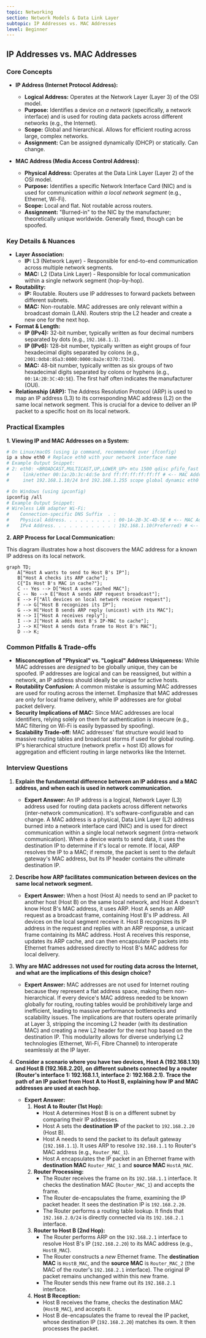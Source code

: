 ```yaml
---
topic: Networking
section: Network Models & Data Link Layer
subtopic: IP Addresses vs. MAC Addresses
level: Beginner
---
```


## IP Addresses vs. MAC Addresses
### Core Concepts

*   **IP Address (Internet Protocol Address):**
    *   **Logical Address:** Operates at the Network Layer (Layer 3) of the OSI model.
    *   **Purpose:** Identifies a device *on a network* (specifically, a network interface) and is used for routing data packets across different networks (e.g., the Internet).
    *   **Scope:** Global and hierarchical. Allows for efficient routing across large, complex networks.
    *   **Assignment:** Can be assigned dynamically (DHCP) or statically. Can change.

*   **MAC Address (Media Access Control Address):**
    *   **Physical Address:** Operates at the Data Link Layer (Layer 2) of the OSI model.
    *   **Purpose:** Identifies a specific Network Interface Card (NIC) and is used for communication *within a local network segment* (e.g., Ethernet, Wi-Fi).
    *   **Scope:** Local and flat. Not routable across routers.
    *   **Assignment:** "Burned-in" to the NIC by the manufacturer; theoretically unique worldwide. Generally fixed, though can be spoofed.

### Key Details & Nuances

*   **Layer Association:**
    *   **IP:** L3 (Network Layer) - Responsible for end-to-end communication across multiple network segments.
    *   **MAC:** L2 (Data Link Layer) - Responsible for local communication within a single network segment (hop-by-hop).
*   **Routability:**
    *   **IP:** Routable. Routers use IP addresses to forward packets between different subnets.
    *   **MAC:** Non-routable. MAC addresses are only relevant within a broadcast domain (LAN). Routers strip the L2 header and create a new one for the next hop.
*   **Format & Length:**
    *   **IP (IPv4):** 32-bit number, typically written as four decimal numbers separated by dots (e.g., `192.168.1.1`).
    *   **IP (IPv6):** 128-bit number, typically written as eight groups of four hexadecimal digits separated by colons (e.g., `2001:0db8:85a3:0000:0000:8a2e:0370:7334`).
    *   **MAC:** 48-bit number, typically written as six groups of two hexadecimal digits separated by colons or hyphens (e.g., `00:1A:2B:3C:4D:5E`). The first half often indicates the manufacturer (OUI).
*   **Relationship (ARP):** The Address Resolution Protocol (ARP) is used to map an IP address (L3) to its corresponding MAC address (L2) on the same local network segment. This is crucial for a device to deliver an IP packet to a specific host on its local network.

### Practical Examples

**1. Viewing IP and MAC Addresses on a System:**

```sh
# On Linux/macOS (using ip command, recommended over ifconfig)
ip a show eth0 # Replace eth0 with your network interface name
# Example Output Snippet:
# 2: eth0: <BROADCAST,MULTICAST,UP,LOWER_UP> mtu 1500 qdisc pfifo_fast state UP group default qlen 1000
#     link/ether 00:1a:2b:3c:4d:5e brd ff:ff:ff:ff:ff:ff # <-- MAC Address
#     inet 192.168.1.10/24 brd 192.168.1.255 scope global dynamic eth0 # <-- IP Address

# On Windows (using ipconfig)
ipconfig /all
# Example Output Snippet:
# Wireless LAN adapter Wi-Fi:
#    Connection-specific DNS Suffix  . :
#    Physical Address. . . . . . . . . : 00-1A-2B-3C-4D-5E # <-- MAC Address
#    IPv4 Address. . . . . . . . . . . : 192.168.1.10(Preferred) # <-- IP Address
```

**2. ARP Process for Local Communication:**

This diagram illustrates how a host discovers the MAC address for a known IP address on its local network.

```mermaid
graph TD;
    A["Host A wants to send to Host B's IP"];
    B["Host A checks its ARP cache"];
    C{"Is Host B's MAC in cache?"};
    C -- Yes --> D["Host A uses cached MAC"];
    C -- No --> E["Host A sends ARP request broadcast"];
    E --> F["All devices on local network receive request"];
    F --> G["Host B recognizes its IP"];
    G --> H["Host B sends ARP reply (unicast) with its MAC"];
    H --> I["Host A receives reply"];
    I --> J["Host A adds Host B's IP-MAC to cache"];
    J --> K["Host A sends data frame to Host B's MAC"];
    D --> K;
```

### Common Pitfalls & Trade-offs

*   **Misconception of "Physical" vs. "Logical" Address Uniqueness:** While MAC addresses are *designed* to be globally unique, they can be spoofed. IP addresses are logical and can be reassigned, but within a network, an IP address should ideally be unique for active hosts.
*   **Routability Confusion:** A common mistake is assuming MAC addresses are used for routing across the internet. Emphasize that MAC addresses are only for local frame delivery, while IP addresses are for global packet delivery.
*   **Security Implications of MAC:** Since MAC addresses are local identifiers, relying solely on them for authentication is insecure (e.g., MAC filtering on Wi-Fi is easily bypassed by spoofing).
*   **Scalability Trade-off:** MAC addresses' flat structure would lead to massive routing tables and broadcast storms if used for global routing. IP's hierarchical structure (network prefix + host ID) allows for aggregation and efficient routing in large networks like the Internet.

### Interview Questions

1.  **Explain the fundamental difference between an IP address and a MAC address, and when each is used in network communication.**
    *   **Expert Answer:** An IP address is a logical, Network Layer (L3) address used for routing data packets across different networks (inter-network communication). It's software-configurable and can change. A MAC address is a physical, Data Link Layer (L2) address burned into a network interface card (NIC) and is used for direct communication within a single local network segment (intra-network communication). When a device wants to send data, it uses the destination IP to determine if it's local or remote. If local, ARP resolves the IP to a MAC; if remote, the packet is sent to the default gateway's MAC address, but its IP header contains the ultimate destination IP.

2.  **Describe how ARP facilitates communication between devices on the same local network segment.**
    *   **Expert Answer:** When a host (Host A) needs to send an IP packet to another host (Host B) on the same local network, and Host A doesn't know Host B's MAC address, it uses ARP. Host A sends an ARP request as a broadcast frame, containing Host B's IP address. All devices on the local segment receive it. Host B recognizes its IP address in the request and replies with an ARP response, a unicast frame containing its MAC address. Host A receives this response, updates its ARP cache, and can then encapsulate IP packets into Ethernet frames addressed directly to Host B's MAC address for local delivery.

3.  **Why are MAC addresses not used for routing data across the Internet, and what are the implications of this design choice?**
    *   **Expert Answer:** MAC addresses are not used for Internet routing because they represent a flat address space, making them non-hierarchical. If every device's MAC address needed to be known globally for routing, routing tables would be prohibitively large and inefficient, leading to massive performance bottlenecks and scalability issues. The implications are that routers operate primarily at Layer 3, stripping the incoming L2 header (with its destination MAC) and creating a new L2 header for the next hop based on the destination IP. This modularity allows for diverse underlying L2 technologies (Ethernet, Wi-Fi, Fibre Channel) to interoperate seamlessly at the IP layer.

4.  **Consider a scenario where you have two devices, Host A (192.168.1.10) and Host B (192.168.2.20), on different subnets connected by a router (Router's interface 1: 192.168.1.1, interface 2: 192.168.2.1). Trace the path of an IP packet from Host A to Host B, explaining how IP and MAC addresses are used at each hop.**
    *   **Expert Answer:**
        1.  **Host A to Router (1st Hop):**
            *   Host A determines Host B is on a different subnet by comparing their IP addresses.
            *   Host A sets the **destination IP** of the packet to `192.168.2.20` (Host B).
            *   Host A needs to send the packet to its default gateway (`192.168.1.1`). It uses ARP to resolve `192.168.1.1` to Router's MAC address (e.g., `Router_MAC_1`).
            *   Host A encapsulates the IP packet in an Ethernet frame with **destination MAC** `Router_MAC_1` and **source MAC** `HostA_MAC`.
        2.  **Router Processing:**
            *   The Router receives the frame on its `192.168.1.1` interface. It checks the destination MAC (`Router_MAC_1`) and accepts the frame.
            *   The Router de-encapsulates the frame, examining the IP packet header. It sees the destination IP is `192.168.2.20`.
            *   The Router performs a routing table lookup. It finds that `192.168.2.0/24` is directly connected via its `192.168.2.1` interface.
        3.  **Router to Host B (2nd Hop):**
            *   The Router performs ARP on the `192.168.2.1` interface to resolve Host B's IP (`192.168.2.20`) to its MAC address (e.g., `HostB_MAC`).
            *   The Router constructs a *new* Ethernet frame. The **destination MAC** is `HostB_MAC`, and the **source MAC** is `Router_MAC_2` (the MAC of the router's `192.168.2.1` interface). The original IP packet remains unchanged within this new frame.
            *   The Router sends this new frame out its `192.168.2.1` interface.
        4.  **Host B Reception:**
            *   Host B receives the frame, checks the destination MAC (`HostB_MAC`), and accepts it.
            *   Host B de-encapsulates the frame to reveal the IP packet, whose destination IP (`192.168.2.20`) matches its own. It then processes the packet.